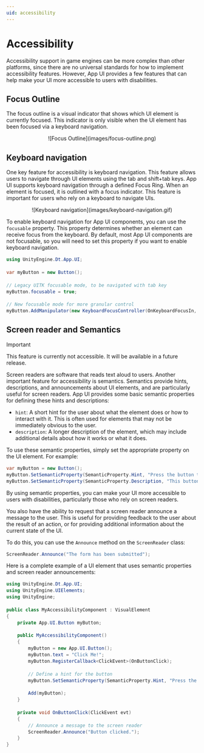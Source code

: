 ```yaml
---
uid: accessibility
---
```


# Accessibility

Accessibility support in game engines can be more complex than other platforms, since there are no universal standards for
how to implement accessibility features. However, App UI provides a few features that can help make your UI more accessible to users with disabilities.

## Focus Outline

The focus outline is a visual indicator that shows which UI element is currently focused.
This indicator is only visible when the UI element has been focused via a keyboard navigation.

<p align="center">
![Focus Outline](images/focus-outline.png)
</p>

## Keyboard navigation

One key feature for accessibility is keyboard navigation. This feature allows users to navigate through UI elements using the tab and shift+tab keys.
App UI supports keyboard navigation through a defined Focus Ring. When an element is focused, it is outlined with a focus indicator.
This feature is important for users who rely on a keyboard to navigate UIs.

<p align="center">
![Keyboard navigation](images/keyboard-navigation.gif)
</p>

To enable keyboard navigation for App UI components, you can use the `focusable` property.
This property determines whether an element can receive focus from the keyboard.
By default, most App UI components are not focusable, so you will need to set this property if you want to enable keyboard navigation.

```csharp
using UnityEngine.Dt.App.UI;

var myButton = new Button();

// Legacy UITK focusable mode, to be navigated with tab key
myButton.focusable = true; 

// New focusable mode for more granular control
myButton.AddManipulator(new KeyboardFocusController(OnKeyboardFocusIn, OnPointerFocusIn, OnFocusOut));
```

## Screen reader and Semantics

> [!IMPORTANT]
> This feature is currently not accessible. 
> It will be available in a future release.

Screen readers are software that reads text aloud to users.
Another important feature for accessibility is semantics. Semantics provide hints, descriptions, and announcements about UI elements,
and are particularly useful for screen readers.
App UI provides some basic semantic properties for defining these hints and descriptions:

- `hint`: A short hint for the user about what the element does or how to interact with it. This is often used for elements that may not be immediately obvious to the user.
- `description`: A longer description of the element, which may include additional details about how it works or what it does.

To use these semantic properties, simply set the appropriate property on the UI element. For example:

```csharp
var myButton = new Button();
myButton.SetSemanticProperty(SemanticProperty.Hint, "Press the button to submit the form.");
myButton.SetSemanticProperty(SemanticProperty.Description, "This button submits the form to the server");
```

By using semantic properties, you can make your UI more accessible to users with disabilities, particularly those who rely on screen readers.

You also have the ability to request that a screen reader announce a message to the user. 
This is useful for providing feedback to the user about the result of an action, or for providing additional information about the current state of the UI. 

To do this, you can use the `Announce` method on the `ScreenReader` class:

```csharp
ScreenReader.Announce("The form has been submitted");
```

Here is a complete example of a UI element that uses semantic properties and screen reader announcements:

```csharp
using UnityEngine.Dt.App.UI;
using UnityEngine.UIElements;
using UnityEngine;

public class MyAccessibilityComponent : VisualElement
{
    private App.UI.Button myButton;
    
    public MyAccessibilityComponent()
    {
        myButton = new App.UI.Button();
        myButton.text = "Click Me!";
        myButton.RegisterCallback<ClickEvent>(OnButtonClick);

        // Define a hint for the button
        myButton.SetSemanticProperty(SemanticProperty.Hint, "Press the button to submit the form.");

        Add(myButton);
    }

    private void OnButtonClick(ClickEvent evt)
    {
        // Announce a message to the screen reader
        ScreenReader.Announce("Button clicked.");
    }
}
```